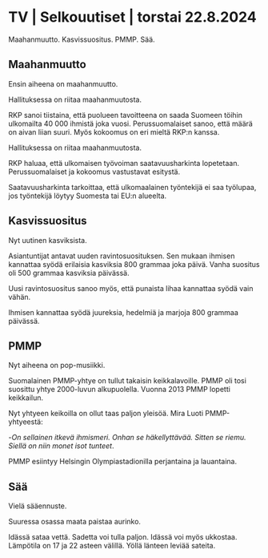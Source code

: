 # TV \| Selkouutiset \| torstai 22.8.2024

Maahanmuutto. Kasvissuositus. PMMP. Sää.

## Maahanmuutto

Ensin aiheena on maahanmuutto.

Hallituksessa on riitaa maahanmuutosta.

RKP sanoi tiistaina, että puolueen tavoitteena on saada Suomeen töihin ulkomailta 40 000 ihmistä joka vuosi. Perussuomalaiset sanoo, että määrä on aivan liian suuri. Myös kokoomus on eri mieltä RKP:n kanssa.

Hallituksessa on riitaa maahanmuutosta.

RKP haluaa, että ulkomaisen työvoiman saatavuusharkinta lopetetaan. Perussuomalaiset ja kokoomus vastustavat esitystä.

Saatavuusharkinta tarkoittaa, että ulkomaalainen työntekijä ei saa työlupaa, jos työntekijä löytyy Suomesta tai EU:n alueelta.

## Kasvissuositus

Nyt uutinen kasviksista.

Asiantuntijat antavat uuden ravintosuosituksen. Sen mukaan ihmisen kannattaa syödä erilaisia kasviksia 800 grammaa joka päivä. Vanha suositus oli 500 grammaa kasviksia päivässä.

Uusi ravintosuositus sanoo myös, että punaista lihaa kannattaa syödä vain vähän.

Ihmisen kannattaa syödä juureksia, hedelmiä ja marjoja 800 grammaa päivässä.

## PMMP

Nyt aiheena on pop-musiikki.

Suomalainen PMMP-yhtye on tullut takaisin keikkalavoille. PMMP oli tosi suosittu yhtye 2000-luvun alkupuolella. Vuonna 2013 PMMP lopetti keikkailun.

Nyt yhtyeen keikoilla on ollut taas paljon yleisöä. Mira Luoti PMMP-yhtyeestä:

\-*On sellainen itkevä ihmismeri. Onhan se häkellyttävää. Sitten se riemu. Siellä on niin monet isot tunteet*.

PMMP esiintyy Helsingin Olympiastadionilla perjantaina ja lauantaina.

## Sää

Vielä sääennuste.

Suuressa osassa maata paistaa aurinko.

Idässä sataa vettä. Sadetta voi tulla paljon. Idässä voi myös ukkostaa. Lämpötila on 17 ja 22 asteen välillä. Yöllä länteen leviää sateita.

